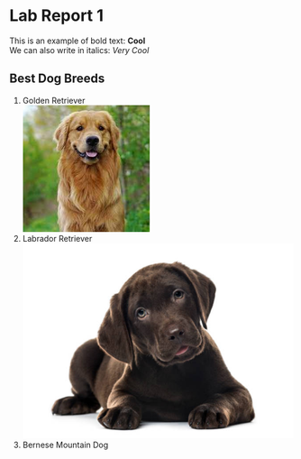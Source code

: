 # Lab Report 1 
This is an example of bold text: **Cool**\
We can also write in italics:  _Very Cool_ 
## Best Dog Breeds
1. Golden Retriever\
![Image](https://github.com/rickrodness/cse15l-lab-reports/blob/main/golden.jpg?raw=true)   
3. Labrador Retriever\
![Image](https://github.com/rickrodness/cse15l-lab-reports/blob/main/choc_pup.jpg) 
5. Bernese Mountain Dog
   
